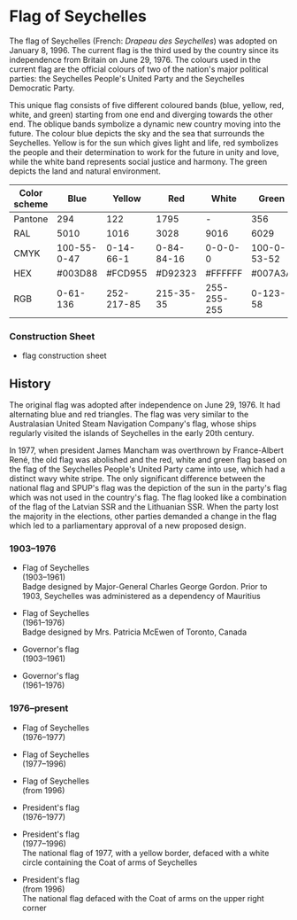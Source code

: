 # Flag of Seychelles

The flag of Seychelles (French: *Drapeau des Seychelles*) was adopted on January 8, 1996. The current flag is the third used by the country since its independence from Britain on June 29, 1976. The colours used in the current flag are the official colours of two of the nation's major political parties: the Seychelles People's United Party and the Seychelles Democratic Party.

This unique flag consists of five different coloured bands (blue, yellow, red, white, and green) starting from one end and diverging towards the other end. The oblique bands symbolize a dynamic new country moving into the future. The colour blue depicts the sky and the sea that surrounds the Seychelles. Yellow is for the sun which gives light and life, red symbolizes the people and their determination to work for the future in unity and love, while the white band represents social justice and harmony. The green depicts the land and natural environment.

|  Color scheme | Blue        | Yellow     | Red        | White       | Green       |
| ------------- | ----------- | ---------- | ---------- | ----------- | ----------- |
| Pantone       | 294         | 122        | 1795       | -           | 356         |
| RAL           | 5010        | 1016       | 3028       | 9016        | 6029        |
| CMYK          | 100-55-0-47 | 0-14-66-1  | 0-84-84-16 | 0-0-0-0     | 100-0-53-52 |
| HEX           | #003D88     | #FCD955    | #D92323    | #FFFFFF     | #007A3A     |
| RGB           | 0-61-136    | 252-217-85 | 215-35-35  | 255-255-255 | 0-123-58    |

### Construction Sheet

- flag construction sheet

## History

The original flag was adopted after independence on June 29, 1976. It had alternating blue and red triangles. The flag was very similar to the Australasian United Steam Navigation Company's flag, whose ships regularly visited the islands of Seychelles in the early 20th century.

In 1977, when president James Mancham was overthrown by France-Albert René, the old flag was abolished and the red, white and green flag based on the flag of the Seychelles People's United Party came into use, which had a distinct wavy white stripe. The only significant difference between the national flag and SPUP's flag was the depiction of the sun in the party's flag which was not used in the country's flag. The flag looked like a combination of the flag of the Latvian SSR and the Lithuanian SSR. When the party lost the majority in the elections, other parties demanded a change in the flag which led to a parliamentary approval of a new proposed design.

### 1903–1976

- Flag of Seychelles\
  (1903–1961)\
  Badge designed by Major-General Charles George Gordon. Prior to 1903, Seychelles was administered as a dependency of Mauritius

- Flag of Seychelles\
  (1961–1976)\
  Badge designed by Mrs. Patricia McEwen of Toronto, Canada

- Governor's flag\
  (1903–1961)

- Governor's flag\
  (1961–1976)

### 1976–present

- Flag of Seychelles\
  (1976–1977)

- Flag of Seychelles\
  (1977–1996)

- Flag of Seychelles\
  (from 1996)

- President's flag\
  (1976–1977)

- President's flag\
  (1977–1996)\
  The national flag of 1977, with a yellow border, defaced with a white circle containing the Coat of arms of Seychelles

- President's flag\
  (from 1996)\
  The national flag defaced with the Coat of arms on the upper right corner
